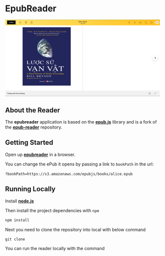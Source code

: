 # EpubReader
<img src="./demo-ui.png"/>

## About the Reader
The <strong>epubreader</strong> application is based on the <a style="text-decoration: underline;"><strong>epub.js</strong></a> library and is a fork of the <a style="text-decoration: underline;"><strong>epub-reader</strong></a> repository.

## Getting Started
Open up <a style="text-decoration: underline;"><strong>epubreader</strong></a> in a browser. <br>
<p>You can change the ePub it opens by passing a link to <code>bookPath</code> in the url:</p>
<p><code>?bookPath=https://s3.amazonaws.com/epubjs/books/alice.epub</code></p>

## Running Locally
Install <a href="https://nodejs.org/en/" style="text-decoration: underline;"><strong>node.js</strong></a>
<p>Then install the project dependencies with <code>npm</code></p>

```sh
npm install
``` 

<p>Next you need to clone the repository into local with below command</p>

```
git clone 
```

<p>You can run the reader locally with the command</p>

```

```